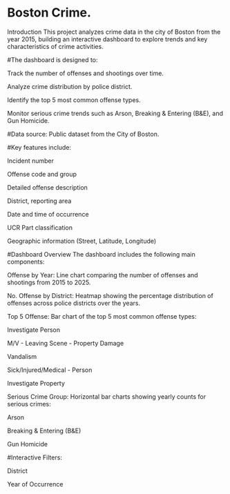 # Boston Crime.
Introduction
This project analyzes crime data in the city of Boston from the year 2015, building an interactive dashboard to explore trends and key characteristics of crime activities.

#The dashboard is designed to:

Track the number of offenses and shootings over time.

Analyze crime distribution by police district.

Identify the top 5 most common offense types.

Monitor serious crime trends such as Arson, Breaking & Entering (B&E), and Gun Homicide.

#Data source: Public dataset from the City of Boston.

#Key features include:

Incident number

Offense code and group

Detailed offense description

District, reporting area

Date and time of occurrence

UCR Part classification

Geographic information (Street, Latitude, Longitude)

#Dashboard Overview
The dashboard includes the following main components:

Offense by Year:
Line chart comparing the number of offenses and shootings from 2015 to 2025.

No. Offense by District:
Heatmap showing the percentage distribution of offenses across police districts over the years.

Top 5 Offense:
Bar chart of the top 5 most common offense types:

Investigate Person

M/V - Leaving Scene - Property Damage

Vandalism

Sick/Injured/Medical - Person

Investigate Property

Serious Crime Group:
Horizontal bar charts showing yearly counts for serious crimes:

Arson

Breaking & Entering (B&E)

Gun Homicide

#Interactive Filters:

District

Year of Occurrence
